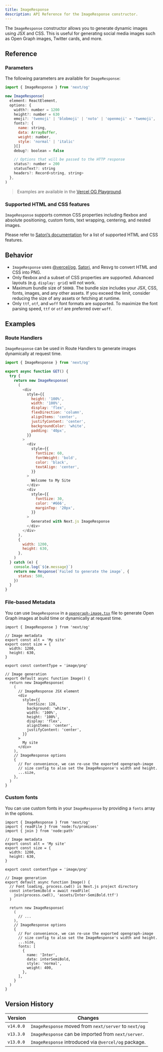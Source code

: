```yaml
---
title: ImageResponse
description: API Reference for the ImageResponse constructor.
---
```


The `ImageResponse` constructor allows you to generate dynamic images using JSX and CSS. This is useful for generating social media images such as Open Graph images, Twitter cards, and more.

## Reference

### Parameters

The following parameters are available for `ImageResponse`:

```jsx
import { ImageResponse } from 'next/og'

new ImageResponse(
  element: ReactElement,
  options: {
    width?: number = 1200
    height?: number = 630
    emoji?: 'twemoji' | 'blobmoji' | 'noto' | 'openmoji' = 'twemoji',
    fonts?: {
      name: string,
      data: ArrayBuffer,
      weight: number,
      style: 'normal' | 'italic'
    }[]
    debug?: boolean = false

    // Options that will be passed to the HTTP response
    status?: number = 200
    statusText?: string
    headers?: Record<string, string>
  },
)
```

> Examples are available in the [Vercel OG Playground](https://og-playground.vercel.app/).

### Supported HTML and CSS features

`ImageResponse` supports common CSS properties including flexbox and absolute positioning, custom fonts, text wrapping, centering, and nested images.

Please refer to [Satori’s documentation](https://github.com/vercel/satori#css) for a list of supported HTML and CSS features.

## Behavior

- `ImageResponse` uses [@vercel/og](https://vercel.com/docs/concepts/functions/edge-functions/og-image-generation), [Satori](https://github.com/vercel/satori), and Resvg to convert HTML and CSS into PNG.
- Only flexbox and a subset of CSS properties are supported. Advanced layouts (e.g. `display: grid`) will not work.
- Maximum bundle size of `500KB`. The bundle size includes your JSX, CSS, fonts, images, and any other assets. If you exceed the limit, consider reducing the size of any assets or fetching at runtime.
- Only `ttf`, `otf`, and `woff` font formats are supported. To maximize the font parsing speed, `ttf` or `otf` are preferred over `woff`.

## Examples

### Route Handlers

`ImageResponse` can be used in Route Handlers to generate images dynamically at request time.

```js filename="app/api/route.js"
import { ImageResponse } from 'next/og'

export async function GET() {
  try {
    return new ImageResponse(
      (
        <div
          style={{
            height: '100%',
            width: '100%',
            display: 'flex',
            flexDirection: 'column',
            alignItems: 'center',
            justifyContent: 'center',
            backgroundColor: 'white',
            padding: '40px',
          }}
        >
          <div
            style={{
              fontSize: 60,
              fontWeight: 'bold',
              color: 'black',
              textAlign: 'center',
            }}
          >
            Welcome to My Site
          </div>
          <div
            style={{
              fontSize: 30,
              color: '#666',
              marginTop: '20px',
            }}
          >
            Generated with Next.js ImageResponse
          </div>
        </div>
      ),
      {
        width: 1200,
        height: 630,
      },
    )
  } catch (e) {
    console.log(`${e.message}`)
    return new Response(`Failed to generate the image`, {
      status: 500,
    })
  }
}
```

### File-based Metadata

You can use `ImageResponse` in a [`opengraph-image.tsx`](/docs/app/api-reference/file-conventions/metadata/opengraph-image) file to generate Open Graph images at build time or dynamically at request time.

```tsx filename="app/opengraph-image.tsx"
import { ImageResponse } from 'next/og'

// Image metadata
export const alt = 'My site'
export const size = {
  width: 1200,
  height: 630,
}

export const contentType = 'image/png'

// Image generation
export default async function Image() {
  return new ImageResponse(
    (
      // ImageResponse JSX element
      <div
        style={{
          fontSize: 128,
          background: 'white',
          width: '100%',
          height: '100%',
          display: 'flex',
          alignItems: 'center',
          justifyContent: 'center',
        }}
      >
        My site
      </div>
    ),
    // ImageResponse options
    {
      // For convenience, we can re-use the exported opengraph-image
      // size config to also set the ImageResponse's width and height.
      ...size,
    },
  )
}
```

### Custom fonts

You can use custom fonts in your `ImageResponse` by providing a `fonts` array in the options.

```tsx filename="app/opengraph-image.tsx"
import { ImageResponse } from 'next/og'
import { readFile } from 'node:fs/promises'
import { join } from 'node:path'

// Image metadata
export const alt = 'My site'
export const size = {
  width: 1200,
  height: 630,
}

export const contentType = 'image/png'

// Image generation
export default async function Image() {
  // Font loading, process.cwd() is Next.js project directory
  const interSemiBold = await readFile(
    join(process.cwd(), 'assets/Inter-SemiBold.ttf')
  )

  return new ImageResponse(
    (
      // ...
    ),
    // ImageResponse options
    {
      // For convenience, we can re-use the exported opengraph-image
      // size config to also set the ImageResponse's width and height.
      ...size,
      fonts: [
        {
          name: 'Inter',
          data: interSemiBold,
          style: 'normal',
          weight: 400,
        },
      ],
    }
  )
}
```

## Version History

| Version   | Changes                                               |
| --------- | ----------------------------------------------------- |
| `v14.0.0` | `ImageResponse` moved from `next/server` to `next/og` |
| `v13.3.0` | `ImageResponse` can be imported from `next/server`.   |
| `v13.0.0` | `ImageResponse` introduced via `@vercel/og` package.  |
